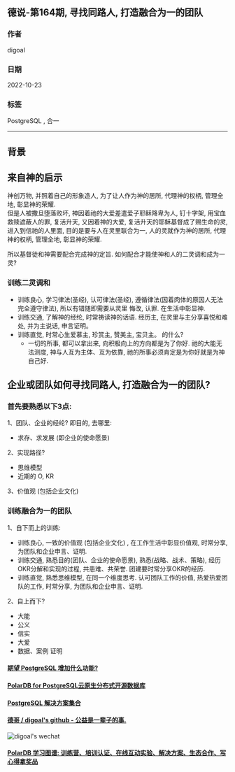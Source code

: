 ## 德说-第164期, 寻找同路人, 打造融合为一的团队     
      
### 作者      
digoal      
      
### 日期      
2022-10-23      
      
### 标签      
PostgreSQL , 合一       
      
----      
      
## 背景    
  
  
## 来自神的启示  
神创万物, 并照着自己的形象造人, 为了让人作为神的居所, 代理神的权柄, 管理全地, 彰显神的荣耀.    
但是人被撒旦堕落败坏, 神因着祂的大爱差遣爱子耶稣降卑为人, 钉十字架, 用宝血救赎遮蔽人的罪, 复活升天, 又因着神的大爱, 复活升天的耶稣基督成了赐生命的灵, 进入到信祂的人里面, 目的是要与人在灵里联合为一, 人的灵就作为神的居所, 代理神的权柄, 管理全地, 彰显神的荣耀.    
  
所以基督徒和神需要配合完成神的定旨. 如何配合才能使神和人的二灵调和成为一灵?   
  
### 训练二灵调和     
- 训练良心, 学习律法(圣经), 认可律法(圣经), 遵循律法(因着肉体的原因人无法完全遵守律法), 所以有错随即需要从灵里 悔改, 认罪.  在生活中彰显神.      
- 训练交通, 了解神的经纶, 时常祷读神的话语. 经历主, 在灵里与主分享喜悦和难处, 并为主说话, 申言证明。  
- 训练直觉, 时常心生爱慕主, 珍赏主, 赞美主, 宝贝主。 的什么? 
    - 一切的所事, 都可以拿出来, 向积极向上的方向都是为了你好.   祂的大能无法测度, 神与人互为主体、互为依靠, 祂的所事必须肯定是为你好就是为神自己好.  
  
  
  
## 企业或团队如何寻找同路人, 打造融合为一的团队?   
  
### 首先要熟悉以下3点:   
  
1、团队、企业的经纶? 即目的, 去哪里:   
- 求存、求发展 (即企业的使命愿景)    
  
2、实现路径?   
- 思维模型    
- 近期的 O, KR     
  
3、价值观  (包括企业文化)   
  
  
### 训练融合为一的团队   
  
1、自下而上的训练:   
- 训练良心, 一致的价值观  (包括企业文化)  ,  在工作生活中彰显价值观, 时常分享, 为团队和企业申言、证明.     
- 训练交通, 熟悉目的(团队、企业的使命愿景), 熟悉(战略、战术、策略), 经历OKR分解和实现的过程, 共患难、共荣誉.  团建要时常分享OKR的经历.   
- 训练直觉, 熟悉思维模型, 在同一个维度思考. 认可团队工作的价值, 热爱热爱团队的工作, 时常分享, 为团队和企业申言、证明.     
  
2、自上而下?  
- 大能  
- 公义  
- 信实  
- 大爱  
- 数据、案例 证明   
  
  
#### [期望 PostgreSQL 增加什么功能?](https://github.com/digoal/blog/issues/76 "269ac3d1c492e938c0191101c7238216")
  
  
#### [PolarDB for PostgreSQL云原生分布式开源数据库](https://github.com/ApsaraDB/PolarDB-for-PostgreSQL "57258f76c37864c6e6d23383d05714ea")
  
  
#### [PostgreSQL 解决方案集合](https://yq.aliyun.com/topic/118 "40cff096e9ed7122c512b35d8561d9c8")
  
  
#### [德哥 / digoal's github - 公益是一辈子的事.](https://github.com/digoal/blog/blob/master/README.md "22709685feb7cab07d30f30387f0a9ae")
  
  
![digoal's wechat](../pic/digoal_weixin.jpg "f7ad92eeba24523fd47a6e1a0e691b59")
  
  
#### [PolarDB 学习图谱: 训练营、培训认证、在线互动实验、解决方案、生态合作、写心得拿奖品](https://www.aliyun.com/database/openpolardb/activity "8642f60e04ed0c814bf9cb9677976bd4")
  
